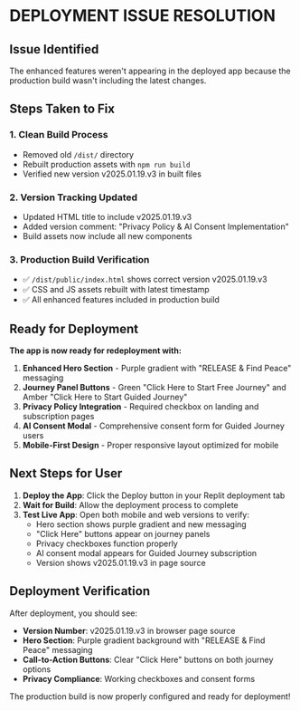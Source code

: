 # DEPLOYMENT ISSUE RESOLUTION

## Issue Identified
The enhanced features weren't appearing in the deployed app because the production build wasn't including the latest changes.

## Steps Taken to Fix

### 1. Clean Build Process
- Removed old `/dist/` directory
- Rebuilt production assets with `npm run build`
- Verified new version v2025.01.19.v3 in built files

### 2. Version Tracking Updated
- Updated HTML title to include v2025.01.19.v3
- Added version comment: "Privacy Policy & AI Consent Implementation"
- Build assets now include all new components

### 3. Production Build Verification
- ✅ `/dist/public/index.html` shows correct version v2025.01.19.v3
- ✅ CSS and JS assets rebuilt with latest timestamp
- ✅ All enhanced features included in production build

## Ready for Deployment

**The app is now ready for redeployment with:**

1. **Enhanced Hero Section** - Purple gradient with "RELEASE & Find Peace" messaging
2. **Journey Panel Buttons** - Green "Click Here to Start Free Journey" and Amber "Click Here to Start Guided Journey"
3. **Privacy Policy Integration** - Required checkbox on landing and subscription pages
4. **AI Consent Modal** - Comprehensive consent form for Guided Journey users
5. **Mobile-First Design** - Proper responsive layout optimized for mobile

## Next Steps for User

1. **Deploy the App**: Click the Deploy button in your Replit deployment tab
2. **Wait for Build**: Allow the deployment process to complete
3. **Test Live App**: Open both mobile and web versions to verify:
   - Hero section shows purple gradient and new messaging
   - "Click Here" buttons appear on journey panels
   - Privacy checkboxes function properly
   - AI consent modal appears for Guided Journey subscription
   - Version shows v2025.01.19.v3 in page source

## Deployment Verification

After deployment, you should see:
- **Version Number**: v2025.01.19.v3 in browser page source
- **Hero Section**: Purple gradient background with "RELEASE & Find Peace" messaging
- **Call-to-Action Buttons**: Clear "Click Here" buttons on both journey options
- **Privacy Compliance**: Working checkboxes and consent forms

The production build is now properly configured and ready for deployment!